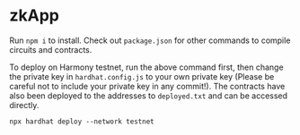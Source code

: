 # zkApp

Run `npm i` to install. Check out `package.json` for other commands to compile circuits and contracts.

To deploy on Harmony testnet, run the above command first, then change the private key in `hardhat.config.js` to your own private key (Please be careful not to include your private key in any commit!). The contracts have also been deployed to the addresses to `deployed.txt` and can be accessed directly.

```shell
npx hardhat deploy --network testnet
```
